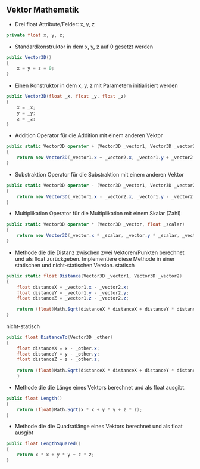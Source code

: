 ## Vektor Mathematik
- Drei float Attribute/Felder: x, y, z
```csharp
private float x, y, z;
```

- Standardkonstruktor in dem x, y, z auf 0 gesetzt werden 
```csharp
public Vector3D()
{
	x = y = z = 0;
}
```
- Einen Konstruktor in dem x, y, z mit Parametern initialisiert werden
```csharp
public Vector3D(float _x, float _y, float _z)
{
	x = _x;
	y = _y;
	z = _z;
}
```
- Addition Operator für die Addition mit einem anderen Vektor
```csharp
public static Vector3D operator + (Vector3D _vector1, Vector3D _vector2)
{
	return new Vector3D(_vector1.x + _vector2.x, _vector1.y + _vector2.y, _vector1.z + _vector2.z);
}
```
- Substraktion Operator für die Substraktion mit einem anderen Vektor
```csharp
public static Vector3D operator - (Vector3D _vector1, Vector3D _vector2)
{
	return new Vector3D(_vector1.x - _vector2.x, _vector1.y - _vector2.y, _vector1.z - _vector2.z);
}
```
- Multiplikation Operator für die Multiplikation mit einem Skalar (Zahl)
```csharp
public static Vector3D operator * (Vector3D _vector, float _scalar)
{
	return new Vector3D(_vector.x * _scalar, _vector.y * _scalar, _vector.z * _scalar);
}
```
- Methode die die Distanz zwischen zwei Vektoren/Punkten berechnet und als float zurückgeben. Implementiere diese Methode in einer statischen und nicht-statischen Version.
statisch
```csharp
public static float Distance(Vector3D _vector1, Vector3D _vector2)
{
	float distanceX = _vector1.x - _vector2.x;
	float distanceY = _vector1.y - _vector2.y;
	float distanceZ = _vector1.z - _vector2.z;
	
	return (float)Math.Sqrt(distanceX * distanceX + distanceY * distanceY + distanceZ * distanceZ);
}
```
nicht-statisch
```csharp
public float DistanceTo(Vector3D _other)
{
	float distanceX = x - _other.x;
	float distanceY = y - _other.y;
	float distanceZ = z - _other.z;
	
	return (float)Math.Sqrt(distanceX * distanceX + distanceY * distanceY + distanceZ * distanceZ);
    }
```
- Methode die die Länge eines Vektors berechnet und als float ausgibt.
```csharp
public float Length()
{
	return (float)Math.Sqrt(x * x + y * y + z * z);
}
```
- Methode die die Quadratlänge eines Vektors berechnet und als float ausgibt
```csharp
public float LengthSquared()
{
	return x * x + y * y + z * z;
}
```
